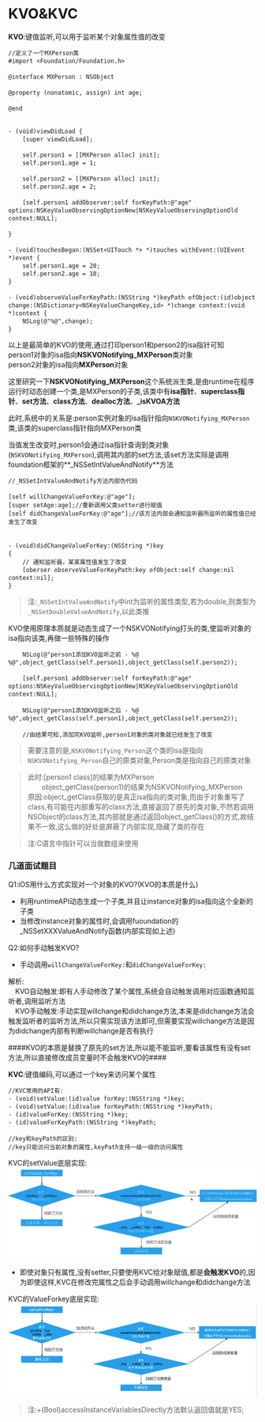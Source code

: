 # KVO&KVC

**KVO**:键值监听,可以用于监听某个对象属性值的改变

```objc
//定义了一个MXPerson类
#import <Foundation/Foundation.h>

@interface MXPerson : NSObject

@property (nonatomic, assign) int age;

@end
```

```objc

- (void)viewDidLoad {
    [super viewDidLoad];
    
    self.person1 = [[MXPerson alloc] init];
    self.person1.age = 1;
    
    self.person2 = [[MXPerson alloc] init];
    self.person2.age = 2;
    
    [self.person1 addObserver:self forKeyPath:@"age" options:NSKeyValueObservingOptionNew|NSKeyValueObservingOptionOld context:NULL];
    
}

- (void)touchesBegan:(NSSet<UITouch *> *)touches withEvent:(UIEvent *)event {
    self.person1.age = 20;
    self.person2.age = 10;
}

- (void)observeValueForKeyPath:(NSString *)keyPath ofObject:(id)object change:(NSDictionary<NSKeyValueChangeKey,id> *)change context:(void *)context {
    NSLog(@"%@",change);
}
```

以上是最简单的KVO的使用,通过打印person1和person2的isa指针可知</br>person1对象的isa指向**NSKVONotifying_MXPerson**类对象</br>person2对象的isa指向**MXPerson**对象

这里研究一下**NSKVONotifying_MXPerson**这个系统派生类,是由runtime在程序运行时动态创建一个类,是MXPerson的子类,该类中有**isa指针**、**superclass指针**、**set方法**、**class方法**、**dealloc方法**、**_isKVOA方法**</br>

此时,系统中的关系是:person实例对象的isa指针指向`NSKVONotifying_MXPerson`类,该类的superclass指针指向MXPerson类

当值发生改变时,person1会通过isa指针查询到类对象(`NSKVONotifying_MXPerson`),调用其内部的set方法,该set方法实际是调用foundation框架的**_NSSetIntValueAndNotify**方法

```objc
//_NSSetIntValueAndNotify方法内部伪代码

[self willChangeValueForKey:@"age"];
[super setAge:age];//重新调用父类setter进行赋值
[self didChangeValueForKey:@"age"];//该方法内部会通知监听器所监听的属性值已经发生了改变


- (void)didChangeValueForKey:(NSString *)key
{
    // 通知监听器，某某属性值发生了改变
    [oberser observeValueForKeyPath:key ofObject:self change:nil context:nil];
}
```

>注:`_NSSetIntValueAndNotify`中int为监听的属性类型,若为double,则类型为`_NSSetDoubleValueAndNotify`,以此类推

KVO使用原理本质就是动态生成了一个NSKVONotifying打头的类,使监听对象的isa指向该类,再做一些特殊的操作

```objc
    NSLog(@"person1添加KVO监听之前 - %@ %@",object_getClass(self.person1),object_getClass(self.person2));
    
    [self.person1 addObserver:self forKeyPath:@"age" options:NSKeyValueObservingOptionNew|NSKeyValueObservingOptionOld context:NULL];
    
    NSLog(@"person1添加KVO监听之后 - %@ %@",object_getClass(self.person1),object_getClass(self.person2));
    
    //由结果可知,添加完KVO监听,person1对象的类对象就已经发生了改变
```

>需要注意的是,`NSKVONotifying_Person`这个类的isa是指向`NSKVONotifying_Person`自己的原类对象,Person类是指向自己的原类对象

>此时:[person1 class]的结果为MXPerson</br>
>　　object_getClass(person1)的结果为NSKVONotifying_MXPerson</br>
>原因:object_getClass获取的是真正isa指向的类对象,而由于对象重写了class,有可能在内部重写的class方法,直接返回了原先的类对象,不然若调用NSObject的class方法,其内部就是通过返回object_getClass()的方式,故结果不一致,这么做的好处是屏蔽了内部实现,隐藏了类的存在

>注:C语言中指针可以当做数组来使用

### 几道面试题目</br>
Q1:iOS用什么方式实现对一个对象的KVO?(KVO的本质是什么)</br>
   * 利用runtimeAPI动态生成一个子类,并且让instance对象的isa指向这个全新的子类</br>
   * 当修改instance对象的属性时,会调用fuoundation的_NSSetXXXValueAndNotify函数(内部实现如上述)</br>
   
Q2:如何手动触发KVO?</br>
   * 手动调用`willChangeValueForKey:`和`didChangeValueForKey:`

解析:</br>
　KVO自动触发:即有人手动修改了某个属性,系统会自动触发调用对应函数通知监听者,调用监听方法</br>
　KVO手动触发:手动实现willchange和didchange方法,本来是didchange方法会触发监听者的监听方法,所以只需实现该方法即可,但需要实现willchange方法是因为didchange内部有判断willchange是否有执行
 
####KVO的本质是替换了原先的set方法,所以能不能监听,要看该属性有没有set方法,所以直接修改成员变量时不会触发KVO的####

**KVC**:键值编码,可以通过一个key来访问某个属性

```objc
//KVC常用的API有:
- (void)setValue:(id)value forKey:(NSString *)key;
- (void)setValue:(id)value forKeyPath:(NSString *)keyPath;
- (id)valueForKey:(NSString *)key;
- (id)valueForKeyPath:(NSString *)keyPath;

//key和keyPath的区别:
//key只能访问当前对象的属性,keyPath支持一级一级的访问属性
```

KVC的setValue底层实现:</br>
![](Snip20180629_11.png)

* 即使对象只有属性,没有setter,只要使用KVC给对象赋值,都是**会触发KVO**的,因为即使这样,KVC在修改完属性之后会手动调用willchange和didchange方法

KVC的ValueForkey底层实现:</br>
![](Snip20180629_13.png)

>注:+(Bool)accessInstanceVariablesDirectly方法默认返回值就是YES;
